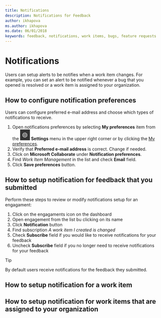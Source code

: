 ```yaml
---
title: Notifications
description: Notifications for Feedback
author: ikhapova
ms.author: ikhapova
ms.date: 06/01/2018
keywords: feedback, notifications, work items, bugs, feature requests
---
```


# Notifications

Users can setup alerts to be notifies when a work item changes. For example, you can set an alert to be notified whenever a bug that you opened is resolved or a work item is assigned to your organization.

## How to configure notification preferences

Users can configure preferred e-mail address and choose which types of notifications to receive.

1. Open notifications preferences by selecting **My preferences** item from the ![Settings](images/settings.png) **Settings** menu in the upper right corner or by clicking the [My preferences](https://developer.microsoft.com/en-us/dashboard/engagement/preference).
2. Verify that **Preferred e-mail address** is correct. Change if needed.
3. Click on **Microsoft Collaborate** under **Notification preferences**.
4. Find *Work Item Management* in the list and check **Email** field.
5. Click **Save preferences** button.

## How to setup notification for feedback that you submitted

Perform these steps to review or modify notifications setup for an engagament:

1. Click on the engagaments icon on the dashboard
2. Open engagement from the list bu clicking on its name
3. Click **Notification** button
4. Find subscription *A work item I created is changed*
5. Check **Subscribe** field if you would like to receive notifications for your feedback
6. Uncheck **Subscribe** field if you no longer need to receive notifications for your feedback

>[!TIP]
> By default users receive notifications for the feedback they submitted. 

## How to setup notification for a work item

## How to setup notification for work items that are assigned to your organization

